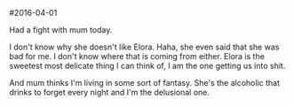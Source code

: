 #2016-04-01

Had a fight with mum today.

I don't know why she doesn't like Elora. Haha, she even said that she was bad for me. I don't know where that is coming from either. Elora is the sweetest most delicate thing I can think of, I am the one getting us into shit.

And mum thinks I'm living in some sort of fantasy. She's the alcoholic that drinks to forget every night and I'm the delusional one.
